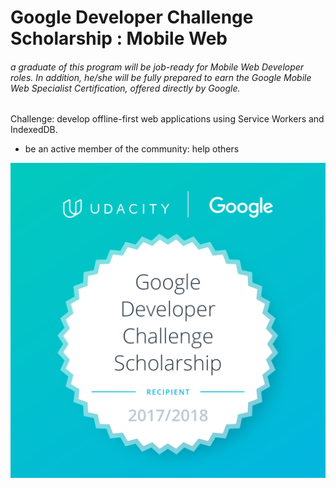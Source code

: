 # Google Developer Challenge Scholarship : Mobile Web

###### a graduate of this program will be job-ready for Mobile Web Developer roles. In addition, he/she will be fully prepared to earn the Google Mobile Web Specialist Certification, offered directly by Google.

Challenge: develop offline-first web applications using Service Workers and IndexedDB. 

+ be an active member of the community: help others


![alt text](https://github.com/MarieLynneBlock/GoogleDeveloperChallengeScholarship-MobileWeb/blob/master/Google-Dev-EMEA-Badge.png)
